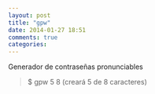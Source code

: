 ```yaml
---
layout: post
title: "gpw"
date: 2014-01-27 18:51
comments: true
categories: 
---
```

Generador de contraseñas pronunciables

>$ gpw 5 8  (creará 5 de 8 caracteres)


